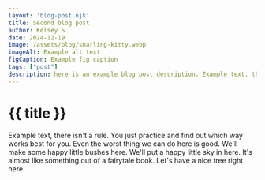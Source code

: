 ```yaml
---
layout: 'blog-post.njk'
title: Second blog post
author: Kelsey S.
date: 2024-12-19
image: /assets/blog/snarling-kitty.webp
imageAlt: Example alt text
figCaption: Example fig caption
tags: ["post"]
description: here is an example blog post description. Example text, there isn't a rule. You just practice and find out which way works best for you. Even the worst thing we can do here is good. We'll make some happy little bushes here. We'll put a happy little sky in here. It's almost like something out of a fairytale book. Let's have a nice tree right here.
---
```


# {{ title }}

Example text, there isn't a rule. You just practice and find out which way works best for you. Even the worst thing we can do here is good. We'll make some happy little bushes here. We'll put a happy little sky in here. It's almost like something out of a fairytale book. Let's have a nice tree right here.